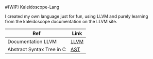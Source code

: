 #(WIP) Kaleidoscope-Lang

I created my own language just for fun, using LLVM and purely learning from the kaleidoscope documentation on the LLVM site.

|Ref | Link |
| --- | ----------- |
| Documentation LLVM | [LLVM](https://llvm.org/docs/tutorial/MyFirstLanguageFrontend/LangImpl01.html) | 
| Abstract Syntax Tree in C | [AST](https://keleshev.com/abstract-syntax-tree-an-example-in-c/) |

